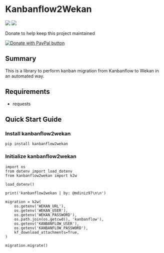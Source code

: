 Kanbanflow2Wekan
================

[![](https://img.shields.io/badge/python-3.8+-blue.svg)](https://www.python.org/download/releases/3.4.0/)  [![](https://img.shields.io/github/license/ResidentMario/missingno.svg)](https://github.com/mdiniz97/AnsibleAWX-Client/blob/master/README.md)


Donate to help keep this project maintained

<a href="https://www.paypal.com/cgi-bin/webscr?cmd=_s-xclick&hosted_button_id=ZHX5884XX26MW&source=url" target="_blank">
    <img src="https://www.paypalobjects.com/en_US/i/btn/btn_donate_SM.gif" border="0" name="submit" title="PayPal - The safer, easier way to pay online!" alt="Donate with PayPal button" />
</a>

Summary
-------
This is a library to perform kanban migration from Kanbanflow to Wekan in an automated way.

Requirements
------------
* requests

Quick Start Guide
-----------------

### Install kanbanflow2wekan
	pip install kanbanflow2wekan

### Initialize kanbanflow2wekan


    import os
    from dotenv import load_dotenv
    from kanbanflow2wekan import k2w

    load_dotenv()

    print('kanbanflow2wekan | by: @mdiniz97\n\n')

    migration = k2w(
        os.getenv('WEKAN_URL'),
        os.getenv('WEKAN_USER'),
        os.getenv('WEKAN_PASSWORD'),
        os.path.join(os.getcwd(), 'kanbanflow'),
        os.getenv('KANBANFLOW_USER'),
        os.getenv('KANBANFLOW_PASSWORD'),
        kf_download_attachments=True,
    )

    migration.migrate()
